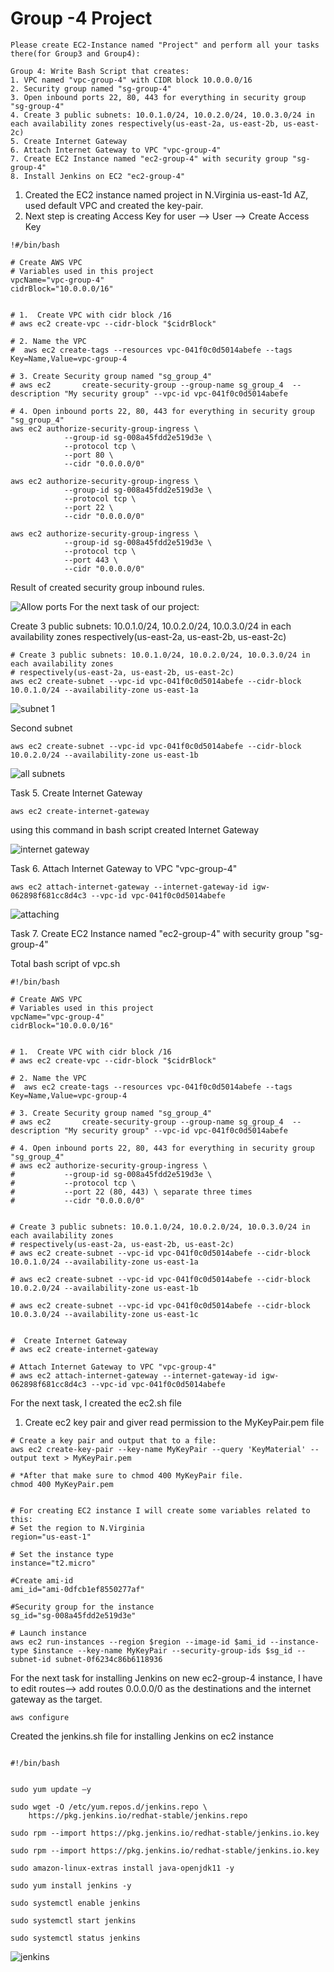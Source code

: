 # Group -4 Project

```
Please create EC2-Instance named "Project" and perform all your tasks there(for Group3 and Group4):

Group 4: Write Bash Script that creates:
1. VPC named "vpc-group-4" with CIDR block 10.0.0.0/16
2. Security group named "sg-group-4"
3. Open inbound ports 22, 80, 443 for everything in security group "sg-group-4"
4. Create 3 public subnets: 10.0.1.0/24, 10.0.2.0/24, 10.0.3.0/24 in each availability zones respectively(us-east-2a, us-east-2b, us-east-2c) 
5. Create Internet Gateway
6. Attach Internet Gateway to VPC "vpc-group-4"
7. Create EC2 Instance named "ec2-group-4" with security group "sg-group-4"
8. Install Jenkins on EC2 "ec2-group-4"
```

1) Created the EC2 instance named project in N.Virginia us-east-1d AZ, used default VPC and created the key-pair.
2) Next step is creating Access Key for user --> User --> Create Access Key

```
!#/bin/bash 

# Create AWS VPC
# Variables used in this project
vpcName="vpc-group-4"
cidrBlock="10.0.0.0/16"


# 1.  Create VPC with cidr block /16
# aws ec2 create-vpc --cidr-block "$cidrBlock" 

# 2. Name the VPC
#  aws ec2 create-tags --resources vpc-041f0c0d5014abefe --tags Key=Name,Value=vpc-group-4

# 3. Create Security group named "sg_group_4"
# aws ec2       create-security-group --group-name sg_group_4  --description "My security group" --vpc-id vpc-041f0c0d5014abefe

# 4. Open inbound ports 22, 80, 443 for everything in security group "sg_group_4"
aws ec2 authorize-security-group-ingress \
            --group-id sg-008a45fdd2e519d3e \
            --protocol tcp \
            --port 80 \
            --cidr "0.0.0.0/0"

aws ec2 authorize-security-group-ingress \
            --group-id sg-008a45fdd2e519d3e \
            --protocol tcp \
            --port 22 \
            --cidr "0.0.0.0/0"

aws ec2 authorize-security-group-ingress \
            --group-id sg-008a45fdd2e519d3e \
            --protocol tcp \
            --port 443 \
            --cidr "0.0.0.0/0"

```

Result of created security group inbound rules.

![Allow ports](1.png)
For the next task of our project:

Create 3 public subnets: 10.0.1.0/24, 10.0.2.0/24, 10.0.3.0/24 in each availability zones respectively(us-east-2a, us-east-2b, us-east-2c)

```
# Create 3 public subnets: 10.0.1.0/24, 10.0.2.0/24, 10.0.3.0/24 in each availability zones 
# respectively(us-east-2a, us-east-2b, us-east-2c)
aws ec2 create-subnet --vpc-id vpc-041f0c0d5014abefe --cidr-block 10.0.1.0/24 --availability-zone us-east-1a
```

![subnet 1](subnet1.png)

Second subnet

```
aws ec2 create-subnet --vpc-id vpc-041f0c0d5014abefe --cidr-block 10.0.2.0/24 --availability-zone us-east-1b
```

![all subnets](allsubnets.png)

 Task 5. Create Internet Gateway

 ```
 aws ec2 create-internet-gateway
 ```

using this command in bash script created Internet Gateway

![internet gateway](ig.png)

Task 6. Attach Internet Gateway to VPC "vpc-group-4"

```
aws ec2 attach-internet-gateway --internet-gateway-id igw-062898f681cc8d4c3 --vpc-id vpc-041f0c0d5014abefe
```

![attaching](attach.png)

Task 7. Create EC2 Instance named "ec2-group-4" with security group "sg-group-4"

Total bash script of vpc.sh

```
#!/bin/bash

# Create AWS VPC
# Variables used in this project
vpcName="vpc-group-4"
cidrBlock="10.0.0.0/16"


# 1.  Create VPC with cidr block /16
# aws ec2 create-vpc --cidr-block "$cidrBlock" 

# 2. Name the VPC
#  aws ec2 create-tags --resources vpc-041f0c0d5014abefe --tags Key=Name,Value=vpc-group-4

# 3. Create Security group named "sg_group_4"
# aws ec2       create-security-group --group-name sg_group_4  --description "My security group" --vpc-id vpc-041f0c0d5014abefe

# 4. Open inbound ports 22, 80, 443 for everything in security group "sg_group_4"
# aws ec2 authorize-security-group-ingress \
#           --group-id sg-008a45fdd2e519d3e \
#           --protocol tcp \
#           --port 22 (80, 443) \ separate three times
#           --cidr "0.0.0.0/0"


# Create 3 public subnets: 10.0.1.0/24, 10.0.2.0/24, 10.0.3.0/24 in each availability zones 
# respectively(us-east-2a, us-east-2b, us-east-2c)
# aws ec2 create-subnet --vpc-id vpc-041f0c0d5014abefe --cidr-block 10.0.1.0/24 --availability-zone us-east-1a

# aws ec2 create-subnet --vpc-id vpc-041f0c0d5014abefe --cidr-block 10.0.2.0/24 --availability-zone us-east-1b

# aws ec2 create-subnet --vpc-id vpc-041f0c0d5014abefe --cidr-block 10.0.3.0/24 --availability-zone us-east-1c


#  Create Internet Gateway
# aws ec2 create-internet-gateway

# Attach Internet Gateway to VPC "vpc-group-4"
# aws ec2 attach-internet-gateway --internet-gateway-id igw-062898f681cc8d4c3 --vpc-id vpc-041f0c0d5014abefe

```

For the next task, I created the ec2.sh file

1. Create ec2 key pair and giver read permission to the MyKeyPair.pem file

```
# Create a key pair and output that to a file:
aws ec2 create-key-pair --key-name MyKeyPair --query 'KeyMaterial' --output text > MyKeyPair.pem

# *After that make sure to chmod 400 MyKeyPair file.
chmod 400 MyKeyPair.pem

```

```

# For creating EC2 instance I will create some variables related to this:
# Set the region to N.Virginia
region="us-east-1"

# Set the instance type
instance="t2.micro"

#Create ami-id
ami_id="ami-0dfcb1ef8550277af"

#Security group for the instance
sg_id="sg-008a45fdd2e519d3e"

# Launch instance
aws ec2 run-instances --region $region --image-id $ami_id --instance-type $instance --key-name MyKeyPair --security-group-ids $sg_id --subnet-id subnet-0f6234c86b6118936
```

For the next task for installing Jenkins on new ec2-group-4 instance, I have to edit routes--> add routes 0.0.0.0/0 as the destinations and the internet gateway as the target.

```
aws configure
```

Created the jenkins.sh file for installing Jenkins on ec2 instance

```

#!/bin/bash


sudo yum update –y

sudo wget -O /etc/yum.repos.d/jenkins.repo \
    https://pkg.jenkins.io/redhat-stable/jenkins.repo

sudo rpm --import https://pkg.jenkins.io/redhat-stable/jenkins.io.key

sudo rpm --import https://pkg.jenkins.io/redhat-stable/jenkins.io.key

sudo amazon-linux-extras install java-openjdk11 -y

sudo yum install jenkins -y

sudo systemctl enable jenkins

sudo systemctl start jenkins

sudo systemctl status jenkins

```

![jenkins](jenkins.png)
